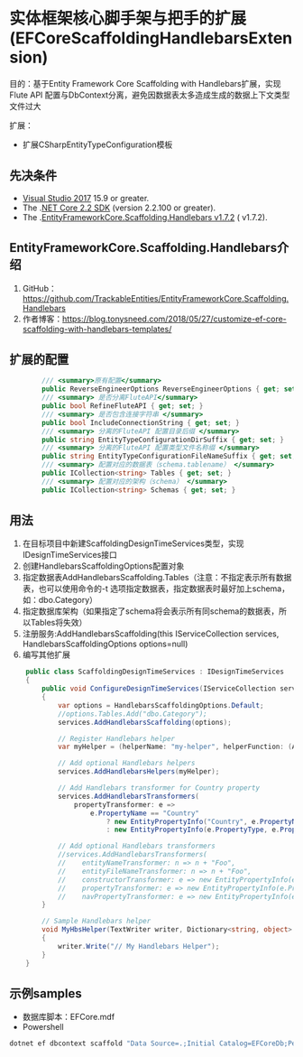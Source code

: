 # 实体框架核心脚手架与把手的扩展(EFCoreScaffoldingHandlebarsExtension)
目的：基于Entity Framework Core Scaffolding with Handlebars扩展，实现Flute API 配置与DbContext分离，避免因数据表太多造成生成的数据上下文类型文件过大

扩展：
- 扩展CSharpEntityTypeConfiguration模板
 
## 先决条件

- [Visual Studio 2017](https://www.visualstudio.com/downloads/) 15.9 or greater.
- The .[NET Core 2.2 SDK](https://www.microsoft.com/net/download/core) (version 2.2.100 or greater).
- The .[EntityFrameworkCore.Scaffolding.Handlebars v1.7.2](https://github.com/TrackableEntities/EntityFrameworkCore.Scaffolding.Handlebars) ( v1.7.2).

## EntityFrameworkCore.Scaffolding.Handlebars介绍

1. GitHub：https://github.com/TrackableEntities/EntityFrameworkCore.Scaffolding.Handlebars
2. 作者博客：https://blog.tonysneed.com/2018/05/27/customize-ef-core-scaffolding-with-handlebars-templates/

## 扩展的配置

```csharp
        /// <summary>原有配置</summary>
        public ReverseEngineerOptions ReverseEngineerOptions { get; set; }
        /// <summary> 是否分离FluteAPI</summary>
        public bool RefineFluteAPI { get; set; }
        /// <summary> 是否包含连接字符串 </summary>
        public bool IncludeConnectionString { get; set; }
        /// <summary> 分离的FluteAPI 配置目录后缀 </summary>
        public string EntityTypeConfigurationDirSuffix { get; set; }
        /// <summary> 分离的FluteAPI 配置类型文件名称缀 </summary>
        public string EntityTypeConfigurationFileNameSuffix { get; set; }
        /// <summary> 配置对应的数据表（schema.tablename） </summary>
        public ICollection<string> Tables { get; set; }
        /// <summary> 配置对应的架构（schema） </summary>
        public ICollection<string> Schemas { get; set; }
```

## 用法
1. 在目标项目中新建ScaffoldingDesignTimeServices类型，实现IDesignTimeServices接口
2. 创建HandlebarsScaffoldingOptions配置对象
3. 指定数据表AddHandlebarsScaffolding.Tables（注意：不指定表示所有数据表，也可以使用命令的-t 选项指定数据表，指定数据表时最好加上schema，如：dbo.Category）
4. 指定数据库架构（如果指定了schema将会表示所有同schema的数据表，所以Tables将失效）
5. 注册服务:AddHandlebarsScaffolding(this IServiceCollection services, HandlebarsScaffoldingOptions options=null)
6. 编写其他扩展
```csharp
    public class ScaffoldingDesignTimeServices : IDesignTimeServices
    {
        public void ConfigureDesignTimeServices(IServiceCollection services)
        {
            var options = HandlebarsScaffoldingOptions.Default;
            //options.Tables.Add("dbo.Category");
            services.AddHandlebarsScaffolding(options);

            // Register Handlebars helper
            var myHelper = (helperName: "my-helper", helperFunction: (Action<TextWriter, Dictionary<string, object>, object[]>)MyHbsHelper);

            // Add optional Handlebars helpers
            services.AddHandlebarsHelpers(myHelper);

            // Add Handlebars transformer for Country property
            services.AddHandlebarsTransformers(
                propertyTransformer: e =>
                    e.PropertyName == "Country"
                        ? new EntityPropertyInfo("Country", e.PropertyName)
                        : new EntityPropertyInfo(e.PropertyType, e.PropertyName));

            // Add optional Handlebars transformers
            //services.AddHandlebarsTransformers(
            //    entityNameTransformer: n => n + "Foo",
            //    entityFileNameTransformer: n => n + "Foo",
            //    constructorTransformer: e => new EntityPropertyInfo(e.PropertyType + "Foo", e.PropertyName + "Foo"),
            //    propertyTransformer: e => new EntityPropertyInfo(e.PropertyType, e.PropertyName + "Foo"),
            //    navPropertyTransformer: e => new EntityPropertyInfo(e.PropertyType + "Foo", e.PropertyName + "Foo"));
        }

        // Sample Handlebars helper
        void MyHbsHelper(TextWriter writer, Dictionary<string, object> context, object[] parameters)
        {
            writer.Write("// My Handlebars Helper");
        }
    }
```

## 示例samples
- 数据库脚本：EFCore.mdf
- Powershell
```csharp
dotnet ef dbcontext scaffold "Data Source=.;Initial Catalog=EFCoreDb;Persist Security Info=True;User ID=sa;Password=**********;" Microsoft.EntityFrameworkCore.SqlServer -o Models -c NorthwindSlimContext --context-dir Contexts -f -d
```

